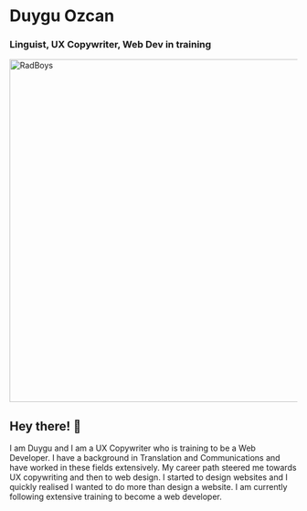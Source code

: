 # Duygu Ozcan  
### Linguist, UX Copywriter, Web Dev in training

<img src="./Rad boys Fallout.PNG" alt="RadBoys" width="600">

## Hey there! :wave:

I am Duygu and I am a UX Copywriter who is training to be a Web Developer. 
I have a background in Translation and Communications and have worked in these fields extensively. 
My career path steered me towards UX copywriting and then to web design. 
I started to design websites and I quickly realised I wanted to do more than design a website. I am currently following extensive training to become a web developer.

